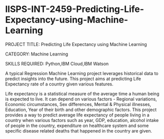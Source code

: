 # llSPS-INT-2459-Predicting-Life-Expectancy-using-Machine-Learning

PROJECT TITLE: 
Predicting Life Expectancy using Machine Learning

CATEGORY:
Machine Learning

SKILLS REQUIRED:
Python,IBM Cloud,IBM Watson

A typical Regression Machine Learning project leverages historical data to predict insights into the future. This project aims at predicting Life Expectancy rate of a country given various features.

Life expectancy is a statistical measure of the average time a human being is expected to live. It can depend on various factors - Regional variations, Economic circumstances, Sex differences, Mental & Physical illnesses, Education, Year of their birth and other demographic factors. This project provides a way to predict average life expectancy of people living in a country when various factors such as year, GDP, education, alcohol intake of people in the country, expenditure on healthcare system and some specific disease related deaths that happened in the country are given.


